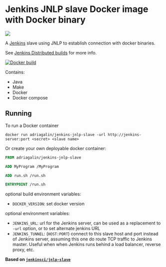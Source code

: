 Jenkins JNLP slave Docker image with Docker binary
==================================================

[![](https://imagelayers.io/badge/adriagalin/jenkins-jnlp-slave:latest.svg)](https://imagelayers.io/?images=adriagalin/jenkins-jnlp-slave:latest)

A [Jenkins](https://jenkins-ci.org) slave using JNLP to establish connection with docker binaries.

See [Jenkins Distributed builds](https://wiki.jenkins-ci.org/display/JENKINS/Distributed+builds) for more info.

[![Docker build](http://dockeri.co/image/adriagalin/jenkins-jnlp-slave)](https://registry.hub.docker.com/u/adriagalin/jenkins-jnlp-slave/)

Contains:

-	Java
-	Make
-	Docker
-	Docker compose

Running
-------

To run a Docker container

```
docker run adriagalin/jenkins-jnlp-slave -url http://jenkins-server:port <secret> <slave name>
```

Or create your own deployable docker container:

```Dockerfile
FROM adriagalin/jenkins-jnlp-slave

ADD MyProgram /MyProgram

ADD run.sh /run.sh

ENTRYPOINT /run.sh
```

optional build environment variables:

-	`DOCKER_VERSION`: set docker version

optional environment variables:

-	`JENKINS_URL`: url for the Jenkins server, can be used as a replacement to `-url` option, or to set alternate jenkins URL
-	`JENKINS_TUNNEL`: (`HOST:PORT`) connect to this slave host and port instead of Jenkins server, assuming this one do route TCP traffic to Jenkins master. Useful when when Jenkins runs behind a load balancer, reverse proxy, etc.

**Based on [`jenkinsci/jnlp-slave`](https://hub.docker.com/r/jenkinsci/jnlp-slave/)**
